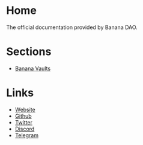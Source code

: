 # Home
The official documentation provided by Banana DAO.

# Sections
- [Banana Vaults](/vaults)

# Links
- [Website](https://banana.zone)
- [Github](https://github.com/banana-dao)
- [Twitter](https://twitter.com/thebananadao)
- [Discord]()
- [Telegram](https://t.me/banana_dao)